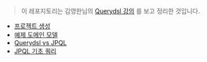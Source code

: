 > 이 레포지토리는 김영한님의 [Querydsl 강의](https://www.inflearn.com/course/Querydsl-%EC%8B%A4%EC%A0%84/dashboard) 를 보고 정리한 것입니다.

- [프로젝트 생성](md/createQuerydslProject.md)
- [예제 도메인 모델](md/exampledomain.md)
- [Querydsl vs JPQL](md/querydsl_vs_jpql.md)
- [JPQL 기초 쿼리](md/querydsl_basic_query.md)
